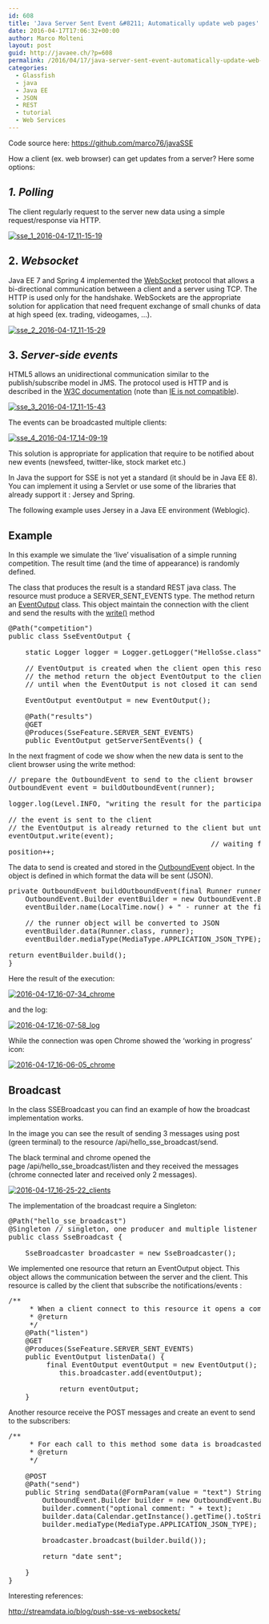 ```yaml
---
id: 608
title: 'Java Server Sent Event &#8211; Automatically update web pages'
date: 2016-04-17T17:06:32+00:00
author: Marco Molteni
layout: post
guid: http://javaee.ch/?p=608
permalink: /2016/04/17/java-server-sent-event-automatically-update-web-pages/
categories:
  - Glassfish
  - java
  - Java EE
  - JSON
  - REST
  - tutorial
  - Web Services
---
```

Code source here: <https://github.com/marco76/javaSSE>
  
How a client (ex. web browser) can get updates from a server? Here some options:

## _1. Polling_

The client regularly request to the server new data using a simple request/response via HTTP.

[<img class="alignnone wp-image-611 size-full" src="https://i0.wp.com/javaee.ch/wp-content/uploads/2016/04/sse_1_2016-04-17_11-15-19-e1460905354536.png?resize=314%2C124" alt="sse_1_2016-04-17_11-15-19" data-recalc-dims="1" />](https://i1.wp.com/javaee.ch/wp-content/uploads/2016/04/sse_1_2016-04-17_11-15-19.png)

## 2. _Websocket_

Java EE 7 and Spring 4 implemented the [WebSocket](https://en.wikipedia.org/wiki/WebSocket) protocol that allows a bi-directional communication between a client and a server using TCP. The HTTP is used only for the handshake. WebSockets are the appropriate solution for application that need frequent exchange of small chunks of data at high speed (ex. trading, videogames, &#8230;).

[<img class="alignnone wp-image-610 size-full" src="https://i2.wp.com/javaee.ch/wp-content/uploads/2016/04/sse_2_2016-04-17_11-15-29-e1460905439922.png?resize=343%2C131" alt="sse_2_2016-04-17_11-15-29" data-recalc-dims="1" />](https://i2.wp.com/javaee.ch/wp-content/uploads/2016/04/sse_2_2016-04-17_11-15-29.png)

## 3. _Server-side events_

HTML5 allows an unidirectional communication similar to the publish/subscribe model in JMS. The protocol used is HTTP and is described in the [W3C documentation](https://www.w3.org/TR/eventsource/) (note than [IE is not compatible](http://www.w3schools.com/html/html5_serversentevents.asp)).

[<img class="alignnone wp-image-609 size-full" src="https://i2.wp.com/javaee.ch/wp-content/uploads/2016/04/sse_3_2016-04-17_11-15-43-e1460905505391.png?resize=350%2C149" alt="sse_3_2016-04-17_11-15-43" data-recalc-dims="1" />](https://i2.wp.com/javaee.ch/wp-content/uploads/2016/04/sse_3_2016-04-17_11-15-43.png)

The events can be broadcasted multiple clients:

[<img class="alignnone wp-image-612 size-full" src="https://i1.wp.com/javaee.ch/wp-content/uploads/2016/04/sse_4_2016-04-17_14-09-19-e1460905566225.png?resize=295%2C155" alt="sse_4_2016-04-17_14-09-19" data-recalc-dims="1" />](https://i2.wp.com/javaee.ch/wp-content/uploads/2016/04/sse_4_2016-04-17_14-09-19.png)

This solution is appropriate for application that require to be notified about new events (newsfeed, twitter-like, stock market etc.)
  
In Java the support for SSE is not yet a standard (it should be in Java EE 8). You can implement it using a Servlet or use some of the libraries that already support it : Jersey and Spring.

The following example uses Jersey in a Java EE environment (Weblogic).

## Example

In this example we simulate the &#8216;live&#8217; visualisation of a simple running competition. The result time (and the time of appearance) is randomly defined.

The class that produces the result is a standard REST java class. The resource must produce a SERVER\_SENT\_EVENTS type. The method return an [EventOutput](https://jersey.java.net/apidocs/2.8/jersey/org/glassfish/jersey/media/sse/EventOutput.html) class. This object maintain the connection with the client and send the results with the [write()](https://jersey.java.net/apidocs/2.8/jersey/org/glassfish/jersey/server/ChunkedOutput.html#write(T)) method

<pre class="brush: java; title: ; notranslate" title="">@Path("competition")
public class SseEventOutput {

	static Logger logger = Logger.getLogger("HelloSse.class");

	// EventOutput is created when the client open this resource
	// the method return the object EventOutput to the client (http)
	// until when the EventOutput is not closed it can send data to the client using write()
	
	EventOutput eventOutput = new EventOutput();
	
	@Path("results")
	@GET
	@Produces(SseFeature.SERVER_SENT_EVENTS)
	public EventOutput getServerSentEvents() {
</pre>

In the next fragment of code we show when the new data is sent to the client browser using the write method:

<pre class="brush: java; title: ; notranslate" title="">// prepare the OutboundEvent to send to the client browser
OutboundEvent event = buildOutboundEvent(runner);
						
logger.log(Level.INFO, "writing the result for the participant in position: " + position);

// the event is sent to the client
// the EventOutput is already returned to the client but until when is not closed it can send messages to the client
eventOutput.write(event);
												// waiting for the next runner
position++;
</pre>

The data to send is created and stored in the [OutboundEvent](https://jersey.java.net/apidocs/2.9/jersey/org/glassfish/jersey/media/sse/OutboundEvent.html) object. In the object is defined in which format the data will be sent (JSON).

<pre class="brush: java; title: ; notranslate" title="">private OutboundEvent buildOutboundEvent(final Runner runner){
    OutboundEvent.Builder eventBuilder = new OutboundEvent.Builder();
    eventBuilder.name(LocalTime.now() + " - runner at the finish ... ");
		
    // the runner object will be converted to JSON
    eventBuilder.data(Runner.class, runner);
    eventBuilder.mediaType(MediaType.APPLICATION_JSON_TYPE);
	    
return eventBuilder.build();
}
</pre>

Here the result of the execution:
  
[<img class="alignnone wp-image-618 size-full" src="https://i1.wp.com/javaee.ch/wp-content/uploads/2016/04/2016-04-17_16-07-34_chrome.png?resize=440%2C173" alt="2016-04-17_16-07-34_chrome" data-recalc-dims="1" />](https://i1.wp.com/javaee.ch/wp-content/uploads/2016/04/2016-04-17_16-07-34_chrome.png)
  
and the log:
  
[<img class="alignnone wp-image-619 size-full" src="https://i0.wp.com/javaee.ch/wp-content/uploads/2016/04/2016-04-17_16-07-58_log.png?resize=630%2C159" alt="2016-04-17_16-07-58_log" data-recalc-dims="1" />](https://i0.wp.com/javaee.ch/wp-content/uploads/2016/04/2016-04-17_16-07-58_log.png)
  
While the connection was open Chrome showed the &#8216;working in progress&#8217; icon:
  
[<img class="alignnone wp-image-617 size-full" src="https://i2.wp.com/javaee.ch/wp-content/uploads/2016/04/2016-04-17_16-06-05_chrome.png?resize=125%2C27" alt="2016-04-17_16-06-05_chrome" data-recalc-dims="1" />](https://i2.wp.com/javaee.ch/wp-content/uploads/2016/04/2016-04-17_16-06-05_chrome.png)

## Broadcast

In the class SSEBroadcast you can find an example of how the broadcast implementation works.

In the image you can see the result of sending 3 messages using post (green terminal) to the resource /api/hello\_sse\_broadcast/send.
  
The black terminal and chrome opened the page /api/hello\_sse\_broadcast/listen and they received the messages (chrome connected later and received only 2 messages).

[<img class="alignnone size-full wp-image-620" src="https://i1.wp.com/javaee.ch/wp-content/uploads/2016/04/2016-04-17_16-25-22_clients.png?resize=571%2C520" alt="2016-04-17_16-25-22_clients" data-recalc-dims="1" />](https://i1.wp.com/javaee.ch/wp-content/uploads/2016/04/2016-04-17_16-25-22_clients.png)

The implementation of the broadcast require a Singleton:

<pre class="brush: java; title: ; notranslate" title="">@Path("hello_sse_broadcast")
@Singleton // singleton, one producer and multiple listener
public class SseBroadcast {	
	
	SseBroadcaster broadcaster = new SseBroadcaster();
</pre>

We implemented one resource that return an EventOutput object. This object allows the communication between the server and the client. This resource is called by the client that subscribe the notifications/events :

<pre class="brush: java; title: ; notranslate" title="">/**
	 * When a client connect to this resource it opens a communication channel.
	 * @return
	 */
	@Path("listen")
	@GET
	@Produces(SseFeature.SERVER_SENT_EVENTS)
	public EventOutput listenData() {
		 final EventOutput eventOutput = new EventOutput();
	        this.broadcaster.add(eventOutput);
	       
	        return eventOutput;
	}
</pre>

Another resource receive the POST messages and create an event to send to the subscribers:

<pre class="brush: java; title: ; notranslate" title="">/**
	 * For each call to this method some data is broadcasted to the listeners
	 * @return
	 */
	
	@POST
	@Path("send")
	public String sendData(@FormParam(value = "text") String text) {
		OutboundEvent.Builder builder = new OutboundEvent.Builder();
		builder.comment("optional comment: " + text);
		builder.data(Calendar.getInstance().getTime().toString());
		builder.mediaType(MediaType.APPLICATION_JSON_TYPE);
		
		broadcaster.broadcast(builder.build());
		
		return "date sent";

	}
}
</pre>

Interesting references:
  
<http://streamdata.io/blog/push-sse-vs-websockets/>